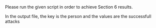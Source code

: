 Please run the given script in order to achieve Section 6 results.

In the output file, the key is the person and the values are the successfull attacks
